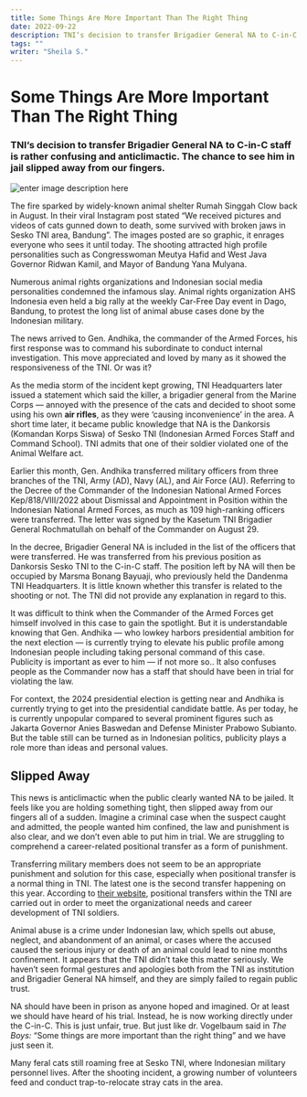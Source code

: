 ```yaml
---
title: Some Things Are More Important Than The Right Thing
date: 2022-09-22
description: TNI‘s decision to transfer Brigadier General NA to C-in-C staff is rather confusing and anticlimactic. The chance to see him in jail slipped away from our fingers
tags: ""
writer: "Sheila S."
---
```



# Some Things Are More Important Than The Right Thing

### TNI‘s decision to transfer Brigadier General NA to C-in-C staff is rather confusing and anticlimactic. The chance to see him in jail slipped away from our fingers.

![enter image description here](https://miro.medium.com/v2/resize:fit:786/format:webp/1*jQUfZlYehbre8p2kJlCm9g.jpeg)

The fire sparked by widely-known animal shelter Rumah Singgah Clow back in August. In their viral Instagram post stated “We received pictures and videos of cats gunned down to death, some survived with broken jaws in Sesko TNI area, Bandung”. The images posted are so graphic, it enrages everyone who sees it until today. The shooting attracted high profile personalities such as Congresswoman Meutya Hafid and West Java Governor Ridwan Kamil, and Mayor of Bandung Yana Mulyana.

Numerous animal rights organizations and Indonesian social media personalities condemned the infamous slay. Animal rights organization AHS Indonesia even held a big rally at the weekly Car-Free Day event in Dago, Bandung, to protest the long list of animal abuse cases done by the Indonesian military.

The news arrived to Gen. Andhika, the commander of the Armed Forces, his first response was to command his subordinate to conduct internal investigation. This move appreciated and loved by many as it showed the responsiveness of the TNI. Or was it?

As the media storm of the incident kept growing, TNI Headquarters later issued a statement which said the killer, a brigadier general from the Marine Corps — annoyed with the presence of the cats and decided to shoot some using his own  **air rifles**, as they were ‘causing inconvenience’ in the area. A short time later, it became public knowledge that NA is the Dankorsis (Komandan Korps Siswa) of Sesko TNI (Indonesian Armed Forces Staff and Command School). TNI admits that one of their soldier violated one of the Animal Welfare act.

Earlier this month, Gen. Andhika transferred military officers from three branches of the TNI, Army (AD), Navy (AL), and Air Force (AU). Referring to the Decree of the Commander of the Indonesian National Armed Forces Kep/818/VIII/2022 about Dismissal and Appointment in Position within the Indonesian National Armed Forces, as much as 109 high-ranking officers were transferred. The letter was signed by the Kasetum TNI Brigadier General Rochmatullah on behalf of the Commander on August 29.

In the decree, Brigadier General NA is included in the list of the officers that were transferred. He was transferred from his previous position as Dankorsis Sesko TNI to the C-in-C staff. The position left by NA will then be occupied by Marsma Bonang Bayuaji, who previously held the Dandenma TNI Headquarters. It is little known whether this transfer is related to the shooting or not. The TNI did not provide any explanation in regard to this.

It was difficult to think when the Commander of the Armed Forces get himself involved in this case to gain the spotlight. But it is understandable knowing that Gen. Andhika — who lowkey harbors presidential ambition for the next election — is currently trying to elevate his public profile among Indonesian people including taking personal command of this case. Publicity is important as ever to him — if not more so.. It also confuses people as the Commander now has a staff that should have been in trial for violating the law.

For context, the 2024 presidential election is getting near and Andhika is currently trying to get into the presidential candidate battle. As per today, he is currently unpopular compared to several prominent figures such as Jakarta Governor Anies Baswedan and Defense Minister Prabowo Subianto. But the table still can be turned as in Indonesian politics, publicity plays a role more than ideas and personal values.

## Slipped Away

This news is anticlimactic when the public clearly wanted NA to be jailed. It feels like you are holding something tight, then slipped away from our fingers all of a sudden. Imagine a criminal case when the suspect caught and admitted, the people wanted him confined, the law and punishment is also clear, and we don’t even able to put him in trial. We are struggling to comprehend a career-related positional transfer as a form of punishment.

Transferring military members does not seem to be an appropriate punishment and solution for this case, especially when positional transfer is a normal thing in TNI. The latest one is the second transfer happening on this year. According to  [their website](https://tniad.mil.id/panglima-tni-mutasi-jabatan-72-perwira-tinggi/), positional transfers within the TNI are carried out in order to meet the organizational needs and career development of TNI soldiers.

Animal abuse is a crime under Indonesian law, which spells out abuse, neglect, and abandonment of an animal, or cases where the accused caused the serious injury or death of an animal could lead to nine months confinement. It appears that the TNI didn’t take this matter seriously. We haven’t seen formal gestures and apologies both from the TNI as institution and Brigadier General NA himself, and they are simply failed to regain public trust.

NA should have been in prison as anyone hoped and imagined. Or at least we should have heard of his trial. Instead, he is now working directly under the C-in-C. This is just unfair, true. But just like dr. Vogelbaum said in  _The Boys:_  “Some things are more important than the right thing” and we have just seen it.

Many feral cats still roaming free at Sesko TNI, where Indonesian military personnel lives. After the shooting incident, a growing number of volunteers feed and conduct trap-to-relocate stray cats in the area.